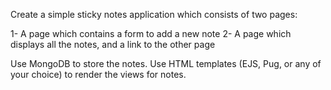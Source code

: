 Create a simple sticky notes application which consists of two pages:

1- A page which contains a form to add a new note
2- A page which displays all the notes, and a link to the other page

Use MongoDB to store the notes.
Use HTML templates (EJS, Pug, or any of your choice) to render the views for notes.
